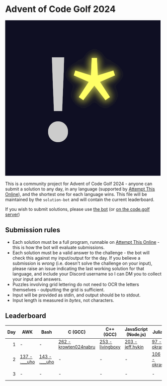 # Advent of Code Golf 2024

![Advent of Code Golf icon](./advent-of-code-golf.png)

This is a community project for Advent of Code Golf 2024 - anyone can submit a
solution to any day, in any language (supported by [Attempt This
Online](https://ato.pxeger.com)), and the shortest one for each language wins.
This file will be maintained by the `solution-bot` and will contain the current
leaderboard.

If you wish to submit solutions, please use [the bot](https://discord.com/api/oauth2/authorize?client_id=1179753478214651915&permissions=0&scope=bot)
(or [on the code.golf server](https://discord.gg/eVCTkYQ))

## Submission rules

- Each solution must be a full program, runnable on [Attempt This
  Online](https://ato.pxeger.com) - this is how the bot will evaluate submissions.
- Each solution must be a valid answer to the challenge - the bot will check this
  against my input/output for the day. If you believe a submission is *wrong*
  (i.e. doesn't solve the challenge on your input), please raise an issue
  indicating the last working solution for that language, and include your
  Discord username so I can DM you to collect your input and answers.
- Puzzles involving grid lettering do not need to OCR the letters themselves -
  outputting the grid is sufficient.
- Input will be provided as stdin, and output should be to stdout.
- Input length is measured in *bytes*, not characters.

## Leaderboard

Day | AWK | Bash | C (GCC) | C++ (GCC) | JavaScript (Node.js) | Julia | K (ngn/k) | Python | Python (No Whitespace) | Python (Orthoplex) | Ruby
--: | --- | --- | --- | --- | --- | --- | --- | --- | --- | --- | ---
1 | - | - | [262 - krowten024nabru](./solutions/1/c_gcc) | [253 - livingboxy](./solutions/1/cplusplus_gcc) | [203 - jeff.hykin](./solutions/1/node) | [97 - okras](./solutions/1/julia) | - | [89 - _tessaract](./solutions/1/python) | [98 - .___uho](./solutions/1/python-no-ws) | [481 - orthoplex](./solutions/1/python-orthoplex) | [101 - the.unnamed](./solutions/1/ruby)
2 | [137 - .___uho](./solutions/2/awk) | [143 - .___uho](./solutions/2/bash) | - | - | - | [106 - okras](./solutions/2/julia) | [41 - okras](./solutions/2/k_ngn) | [145 - biz314](./solutions/2/python) | [168 - _tessaract](./solutions/2/python-no-ws) | - | [143 - the.unnamed](./solutions/2/ruby)
3 | - | - | - | - | - | - | - | [166 - duckyluuk](./solutions/3/python) | - | - | -
